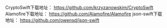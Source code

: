CryptoSwift下载地址：	https://github.com/krzyzanowskim/CryptoSwift
Alamofire下载地址：		https://github.com/Alamofire/Alamofire
json-swift下载地址：		https://github.com/owensd/json-swift